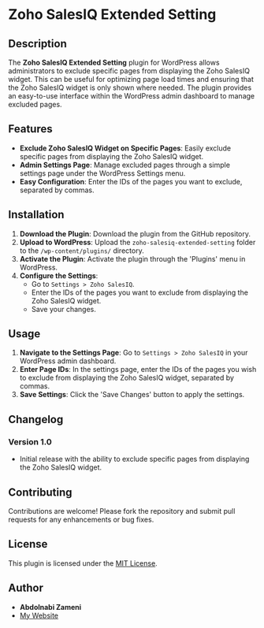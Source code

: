 # Zoho SalesIQ Extended Setting

## Description

The **Zoho SalesIQ Extended Setting** plugin for WordPress allows administrators to exclude specific pages from displaying the Zoho SalesIQ widget. This can be useful for optimizing page load times and ensuring that the Zoho SalesIQ widget is only shown where needed. The plugin provides an easy-to-use interface within the WordPress admin dashboard to manage excluded pages.

## Features

- **Exclude Zoho SalesIQ Widget on Specific Pages**: Easily exclude specific pages from displaying the Zoho SalesIQ widget.
- **Admin Settings Page**: Manage excluded pages through a simple settings page under the WordPress Settings menu.
- **Easy Configuration**: Enter the IDs of the pages you want to exclude, separated by commas.

## Installation

1. **Download the Plugin**: Download the plugin from the GitHub repository.
2. **Upload to WordPress**: Upload the `zoho-salesiq-extended-setting` folder to the `/wp-content/plugins/` directory.
3. **Activate the Plugin**: Activate the plugin through the 'Plugins' menu in WordPress.
4. **Configure the Settings**:
    - Go to `Settings > Zoho SalesIQ`.
    - Enter the IDs of the pages you want to exclude from displaying the Zoho SalesIQ widget.
    - Save your changes.

## Usage

1. **Navigate to the Settings Page**: Go to `Settings > Zoho SalesIQ` in your WordPress admin dashboard.
2. **Enter Page IDs**: In the settings page, enter the IDs of the pages you wish to exclude from displaying the Zoho SalesIQ widget, separated by commas.
3. **Save Settings**: Click the 'Save Changes' button to apply the settings.

## Changelog

### Version 1.0
- Initial release with the ability to exclude specific pages from displaying the Zoho SalesIQ widget.

## Contributing

Contributions are welcome! Please fork the repository and submit pull requests for any enhancements or bug fixes.

## License

This plugin is licensed under the [MIT License](LICENSE).

## Author

- **Abdolnabi Zameni**
- [My Website](https://zameni.us)